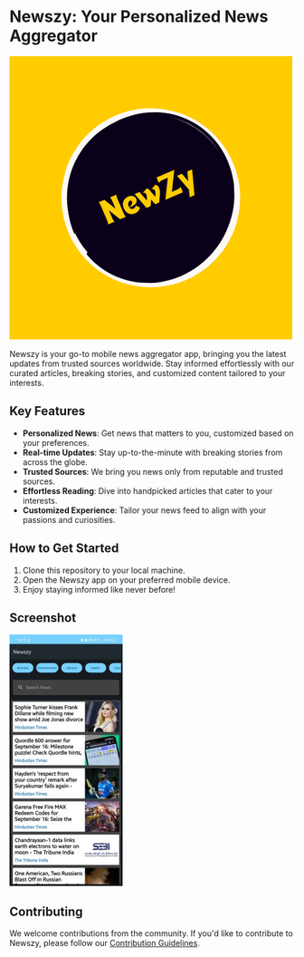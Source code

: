 # Newszy: Your Personalized News Aggregator

![Alt text](./Assets/newzy.png)

Newszy is your go-to mobile news aggregator app, bringing you the latest updates from trusted sources worldwide. Stay informed effortlessly with our curated articles, breaking stories, and customized content tailored to your interests.

## Key Features

- **Personalized News**: Get news that matters to you, customized based on your preferences.
- **Real-time Updates**: Stay up-to-the-minute with breaking stories from across the globe.
- **Trusted Sources**: We bring you news only from reputable and trusted sources.
- **Effortless Reading**: Dive into handpicked articles that cater to your interests.
- **Customized Experience**: Tailor your news feed to align with your passions and curiosities.

## How to Get Started

1. Clone this repository to your local machine.
2. Open the Newszy app on your preferred mobile device.
3. Enjoy staying informed like never before!

## Screenshot

![Alt text](Assets/Screenshot_20230917_101814_Newszy.jpg)

## Contributing

We welcome contributions from the community. If you'd like to contribute to Newszy, please follow our [Contribution Guidelines](link-to-contribution-guidelines).


